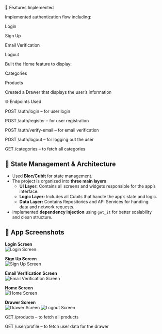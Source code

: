🔧 Features Implemented

Implemented authentication flow including:

Login

Sign Up

Email Verification

Logout

Built the Home feature to display:

Categories

Products

Created a Drawer that displays the user’s information

🌐 Endpoints Used

POST /auth/login – for user login

POST /auth/register – for user registration

POST /auth/verify-email – for email verification

POST /auth/logout – for logging out the user

GET /categories – to fetch all categories

## 🧱 State Management & Architecture
- Used **Bloc/Cubit** for state management.  
- The project is organized into **three main layers**:
  - **UI Layer:** Contains all screens and widgets responsible for the app’s interface.  
  - **Logic Layer:** Includes all Cubits that handle the app’s state and logic.  
  - **Data Layer:** Contains Repositories and API Services for handling data and network requests.  
- Implemented **dependency injection** using `get_it` for better scalability and clean structure.

## 📱 App Screenshots

**Login Screen**  
![Login Screen](assets/screenshots/13.jpg)

**Sign Up Screen**  
![Sign Up Screen](assets/screenshots/12.jpg)

**Email Verification Screen**  
![Email Verification Screen](assets/screenshots/10.jpg)

**Home Screen**  
![Home Screen](assets/screenshots/15.jpg)

**Drawer Screen**  
![Drawer Screen](assets/screenshots/14.jpg) 
![Logout Screen](assets/screenshots/logout.png)

GET /products – to fetch all products

GET /user/profile – to fetch user data for the drawer
